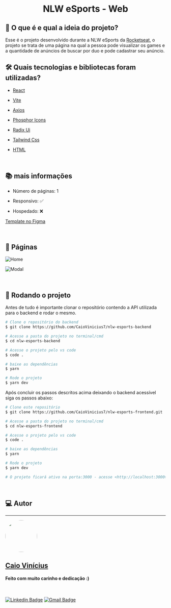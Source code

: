 <h1 align="center"> 
	NLW eSports - Web
</h1>

## 💭 O que é e qual a ideia do projeto?

Esse é o projeto desenvolvido durante a NLW eSports da [Rocketseat](https://www.rocketseat.com.br/), o projeto se trata de uma página na qual a pessoa pode visualizar os games e a quantidade de anúncios de buscar por duo e pode cadastrar seu anúncio.
<br>

## 🛠 Quais tecnologias e bibliotecas foram utilizadas?

- [React](https://pt-br.reactjs.org/)

- [Vite](https://vitejs.dev/)

- [Axios](https://axios-http.com/ptbr/)

- [Phosphor Icons](https://phosphoricons.com/)

- [Radix Ui](https://www.radix-ui.com/)

- [Tailwind Css](https://tailwindui.com/)

- [HTML](https://developer.mozilla.org/pt-BR/docs/Web/HTML)

<br>

## 📚 mais informações

- Número de páginas: 1

- Responsivo: ✅

- Hospedado: ❌

[Template no Figma](<https://www.figma.com/file/V0R09eKU1IH5yHcAowYywH/NLW-eSports-(Community)?node-id=0%3A1>)

<br>

## 📝 Páginas

![Home](https://i.imgur.com/ruSAxzS.png)

![Modal](https://i.imgur.com/ZwiLa3I.png)

<br>

## 🎲 Rodando o projeto

Antes de tudo é importante clonar o repositório contendo a API utilizada para o backend e rodar o mesmo.

```bash
# Clone o repositório do backend
$ git clone https://github.com/CaioVinicius7/nlw-esports-backend

# Acesse a pasta do projeto no terminal/cmd
$ cd nlw-esports-backend

# Acesse o projeto pelo vs code
$ code .

# baixe as dependências
$ yarn

# Rode o projeto
$ yarn dev
```

Após concluir os passos descritos acima deixando o backend acessível siga os passos abaixo:

```bash
# Clone este repositório
$ git clone https://github.com/CaioVinicius7/nlw-esports-frontend.git

# Acesse a pasta do projeto no terminal/cmd
$ cd nlw-esports-frontend

# Acesse o projeto pelo vs code
$ code .

# baixe as dependências
$ yarn

# Rode o projeto
$ yarn dev

# O projeto ficará ativo na porta:3000 - acesse <http://localhost:3000>
```

<br>

## 💻 Autor

---

<a href="https://www.facebook.com/caio.pereira.94695">
 <img style="border-radius: 50%;" src="https://avatars.githubusercontent.com/u/62827681?s=400&u=f0b18831e6690a901f956d637933b9ee2dca3104&v=4" width="100px;" alt=""/>
 <br>
 <h2><b>Caio Vinícius</b></h2></a>

<h4> Feito com muito carinho e dedicação :) </h4>

<br>

[![Linkedin Badge](https://img.shields.io/badge/-caio%20vinícius-blue?style=flat-square&logo=Linkedin&logoColor=white&link=https://www.linkedin.com/in/tgmarinho/)](https://www.linkedin.com/in/caio-vin%C3%ADcius-87a761200/)
[![Gmail Badge](https://img.shields.io/badge/-caio1525pereira@gmail.com-c14438?style=flat-square&logo=Gmail&logoColor=white&link=mailto:caio1525pereira@gmail.com)](mailto:caio1525pereira@gmail.com)
